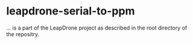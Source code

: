 # leapdrone-serial-to-ppm

... is a part of the LeapDrone project as described in the root directory of the repositry.